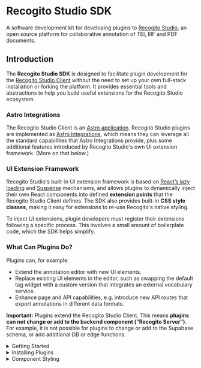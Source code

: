 # Recogito Studio SDK

A software development kit for developing plugins to [Recogito Studio](https://recogitostudio.org/), an open source platform for collaborative annotation of TEI, IIIF and PDF documents.

## Introduction

The **Recogito Studio SDK** is designed to facilitate plugin development for the [Recogito Studio Client](https://github.com/recogito/recogito-client) without the need to set up your own full-stack installation or forking the platform. It provides essential tools and abstractions to help you build useful extensions for the Recogito Studio ecosystem.

### Astro Integrations

The Recogito Studio Client is an [Astro application](https://astro.build/). Recogito Studio plugins are implemented as [Astro Integrations](https://docs.astro.build/en/guides/integrations-guide/), which means they can leverage all the standard capabilities that Astro Integrations provide, plus some additional features introduced by Recogito Studio's own UI extension framework. (More on that below.)

### UI Extension Framework

Recogito Studio's built-in UI extension framework is based on [React’s lazy loading](https://react.dev/reference/react/lazy) and [Suspense](https://react.dev/reference/react/Suspense) mechanisms, and allows plugins to dynamically inject their own React components into defined **extension points** that the Recogito Studio Client defines. The SDK also provides built-in **CSS style classes**, making it easy for extensions to re-use Recogito's native styling.

To inject UI extensions, plugin developers must register their extensions following a specific process. This involves a small amount of boilerplate code, which the SDK helps simplify.

### What Can Plugins Do?

Plugins can, for example:
- Extend the annotation editor with new UI elements.
- Replace existing UI elements in the editor, such as swapping the default tag widget with a custom version that integrates an external vocabulary service.
- Enhance page and API capabilities, e.g. introduce new API routes that export annotations in different data formats.

**Important:** Plugins extend the Recogito Studio Client. This means **plugins can not change or add to the backend component ("Recogito Server")**. For example, it is not possible for plugins to change or add to the Supabase schema, or add additional DB or edge functions.

<details>
<summary>Getting Started</summary>

## Getting Started

The following steps walk you through the development of a **Hello World** plugin that adds a simple message to the annotation editor.

> You can find the full result of this tutorial in this repository: [recogito/plugin-hello-world](https://github.com/recogito/plugin-hello-world).

### Prerequisites

Before starting, make sure you have the following installed:

- NodeJS (version 20 recommended)
- npm

## Create Your Project

There is a GitHub template that you can use to quickly bootstrap your new project. However if you prefer you can build your project from scratch.

<details>
<summary>Create Project with GitHub Template</summary>

### Step 1: Create New Project From Template

1. In your browser, go to the [template repository](https://github.com/recogito/plugin-template)
2. Above the file list, click Use this template.
3. Select Create a new repository.

![](./images/use-this-template-button.png)

4. Use the Owner dropdown menu to select the account you want to own the repository.
5. Type a name for your repository, and an optional description.

![](./images/create-repository-owner.png)

6. Choose a repository visibility.

7. Click `Create repository`.

### Step 2: Clone Repository to Your Local Workspace

In a terminal window clone the repository that you just created:

```sh
git clone https://github.com/[Your Repository].git
```

Change your directory to the cloned repository and run:

```sh
npm install
```

Open your `package.json` file and name your plugin. It should match the name you created above (i.e. @performant/plugin-hello-world).

```diff
{
-   "name": "@recogito/plugin-template",
+   "name": "@performant/plugin-hello-world"
  "version": "0.1.0",
-   "description": "A template to boot-strap a new Recogito Studio plugin project.",
+   "description": "My new Recogito Studio Plugin"
  ...
}
```

You can now proceed to [Step 3](#step-3-create-the-plugin-entry-point). You will find that some of the proceeding steps have been taken care of by the template.

</details>

<details>
<summary>Manual Project Creation</summary>

### Step 1: Initialize a New Plugin Project

Create a new directory for your plugin and initialize an npm project:

```sh
mkdir plugin-hello-world
cd plugin-hello-world
npm init -y
```

Install the following dev dependencies:

```sh
npm install --save-dev @types/node @types/react @types/react-dom typescript copyfiles
npm install --save-dev astro react react-dom
npx tsc --init
```

Then, install the Recogito Studio SDK as runtime dependencies:

```sh
npm install @recogito/studio-sdk
```

### Step 2: Configure TypeScript

Create a tsconfig.json file in your project root:

```json
{
  "compilerOptions": {
    "allowJs": true,
    "allowSyntheticDefaultImports": true,
    "baseUrl": ".",
    "declaration": true,
    "declarationMap": true,
    "isolatedModules": true,
    "jsx": "react-jsx",
    "lib": ["ESNext", "DOM", "DOM.Iterable"],
    "module": "ESNext",
    "moduleResolution": "bundler",
    "outDir": "dist",
    "resolveJsonModule": true,
    "skipLibCheck": true,
    "strict": true,
    "target": "ESNext"
  },
  "include": ["src", "test"],
  "exclude": ["node_modules", "dist"]
}
```

Make sure the following lines are in your `package.json`:

```jsonc
{
  // ...
  "type": "module",
  "files": ["dist"],
  "scripts": {
    "build": "tsc && npm run copy-css",
    "copy-css": "copyfiles -u 1 \"src/extensions/**/*.css\" dist"
  }
}
```

</details>

**Once you have completed with the [Template](#step-1-create-new-project-from-template) or [Manual](#step-1-initialize-a-new-plugin-project) Project Creation instructions, proceed:**

### Step 3: Create the Plugin Entry Point

Create a subdirectory `src` in your project root. Inside the `src` directory, create a file called `index.ts`. This file is your main plugin entry point that will get registered by Recogito Studio. It **must provide a default export**, which must be an Astro Integration, and must register a single **Plugin**.

```ts
import type { AstroIntegration } from "astro";
import { Plugin, registerPlugin } from "@recogito/studio-sdk";

const HelloWorldPlugin: Plugin = {
  name: "My Hello World Plugin",

  description: "An example Hello World plugin.",

  author: "Performant Software",

  homepage: "https://www.performantsoftware.com/",
};

const plugin = (): AstroIntegration => ({
  name: "plugin-hello-world",
  hooks: {
    "astro:config:setup": ({ config, logger }) => {
      registerPlugin(HelloWorldPlugin, config, logger);
    },
  },
});

export default plugin;
```

Your plugin package must expose this default as the root module. Include the following in your `package.json`:

```jsonc
{
  // ...
  "exports": {
    // Main module entry point – the default Astro Integration export
    ".": "./dist/index.js"
  }
}
```

### Step 4: Install the Test Application Template

At this point, you have a technically valid Recogito Plugin. It doesn't actually do anything yet. But it will correctly register itself with Recogito Studio when you start it.

Therefore, this is a good time to set up the **test application** included with the SDK. The test application provides a convenient development environment you can use to:

- test if your plugin gets correctly registered as an Astro Integration.
- preview the UI extensions they provide (none yet – but we'll get to that).

To set up the test application template, run:

```sh
npx copy-template
```

This will copy the test application to a `.dev` folder in your project. We recommend adding the following line to your project's `package.json`, so you can conveniently start the test application using `npm run dev`:

```jsonc
{
  // ...
  "scripts": {
    "dev": "npm start --prefix .dev/"
    //...
  }
}
```

### Step 5: Configure the Test Application

Set up the test application to use your plugin. Open `.dev/package.json` and add your plugin as a file dependency. **Important:** make sure the package name that you use here matches the `name` you defined in your package's `package.json`!

```jsonc
  "dependencies": {
    "@astrojs/node": "^9.0.2",
    "@astrojs/react": "^4.2.0",
    "@types/react": "^19.0.8",
    "@types/react-dom": "^19.0.3",
    "react": "^19.0.0",
    "react-dom": "^19.0.0",
    // Add this
    "@performant/plugin-hello-world": "file:../"
  }
```

Edit the Astro configuration in `.dev/astro.config-mjs`. Again using the correct name as stated [above](#step-5-configure-the-test-application)

```diff
import { defineConfig } from 'astro/config';
import react from '@astrojs/react';
import node from '@astrojs/node';

+ import HelloWorldPlugin from '@performant/plugin-hello-world';

export default defineConfig({
  integrations: [
    react(),
+   HelloWorldPlugin()
  ],
  devToolbar: {
    enabled: false
  },
  adapter: node({
    mode: 'standalone'
  })
});
```

### Step 6: Create a UI Extension

Next we'll add a **React component** that displays a "Hello World" message in the annotation editor. Inside your `src` directory, create a subdirectory name `extensions` and create a new file `HelloWorldMessage.tsx`

```tsx
// ./src/extensions/HelloWorldMessage.tsx

export const HelloWorldMessage = () => {
  return <div>Hello World</div>;
};
```

We'll configure our plugin so that it exports this React component for the `annotation:*:annotation-editor` extension point. This extension point is a slot at the bottom of the annotation editor.

Edit your `index.ts` file to register the component as a UI extension:

Be sure that `module_name` matches the `name` in your `package.json` file.

```diff
import type { AstroIntegration } from 'astro';
import { Plugin, registerPlugin } from '@recogito/studio-sdk';

const HelloWorldPlugin: Plugin = {

  name: 'My Hello World Plugin',

  description: 'An example Hello World plugin.',

  author: 'Performant Software',

  homepage: 'https://www.performantsoftware.com/'

+  extensions: [{
+    name: 'hello-world-message',
+
+    module_name: '@performant/plugin-hello-world',
+
+    component_name: 'HelloWorldMessage',
+
+    extension_point: 'annotation:*:annotation-editor'
+  }]

};

const plugin = (): AstroIntegration  => ({
  name: 'plugin-hello-world',
  hooks: {
    'astro:config:setup': ({ config, logger }) => {
      registerPlugin(HelloWorldPlugin, config, logger);
    }
  }
});

export default plugin;
```

Finally: your plugin's `package.json` must expose each UI extension as a sub-module. Add this to your `package.json`:

```jsonc
{
  // ...
  "exports": {
    // Main module entry point – the default Astro Integration export
    ".": "./dist/index.js",
    // Module export for the HelloWorldMessage UI extension
    "./HelloWorldMessage": "./dist/extensions/HelloWorldMessage.js"
  }
}
```

Congratulations. This sets up the foundation for your plugin!

In your `.dev` directory:

- Run `npm install`.

In your project directory:

- Run `npm run build` to build your plugin.
- Run `npm run dev` to start the test application.

## Test Your Extension

At this point, you have a–basic, but fully functional–Recogito Studio plugin. Before deploying to Recogito, let's test it in the SDK test application.

- Build your plugin package.

```bash
npm run build
```

- Add your plugin package to the test application as a dependency. (We can do this without publishing the package, by usinga local file link.) Add the following to your `.dev/package.json`:

```jsonc
{
  //...
  "dependencies": {
    //...
    "@performant/plugin-hello-world": "file:../"
  }
}
```

- Configure the test app to use the Astro Integration exposed by your package. Add the following to your `.dev/astro.config.mjs`:

```js
import { defineConfig } from "astro/config";
import react from "@astrojs/react";
import node from "@astrojs/node";

// This imports the plugin to the Astro config
import HelloWorldPlugin from "@performant/plugin-hello-world";

export default defineConfig({
  integrations: [
    react(),
    // Add the plugin here
    HelloWorldPlugin(),
  ],
  devToolbar: {
    enabled: false,
  },
  adapter: node({
    mode: "standalone",
  }),
});
```

Almost done! Now run `npm install`, `npm run dev` and point your browser to <http://localhost:4321/>. You should see the plugin registered in the test page, and a preview of the 'Hello World' React component.

![Recogito Studio plugin test page](screenshot.png)

</details>

<details>
<summary>Installing Plugins</summary>

## Installing Plugins

To install a plugin into your Recogito Studio instance you need to **publish** them. You can either do this by:

- Publishing the plugin as a [package on the npm registry](https://docs.npmjs.com/cli/v8/commands/npm-publish). If you [bootstrapped your project with the Template repository](#step-1-create-new-project-from-template) then you have the commands to publish already in your `package.json`.

```sh
npm run publish
```

- Making your project repository public on Github, enabling people to [install the package directly from there](https://www.geeksforgeeks.org/how-to-install-an-npm-package-directly-from-github/).

### Installation

A Recogito Studio plugin is just an Astro Integration, therefore you can follow [Astro's standard installation procedure](https://docs.astro.build/en/guides/integrations-guide/). **Note:** at the moment we only support [manual installation](https://docs.astro.build/en/guides/integrations-guide/).

1. In your Recogito Studio Client folder, install the npm package:
   - From the npm registry: `npm install <plugin-package-to-install>`
   - From Github: `npm install https://github.com/<org-name>/<plugin-project-name>`
2. Add the plugin the `astro.config.mjs` file:

```diff
import { defineConfig } from 'astro/config';
+ import PluginToInstall from 'plugin-package';

export default defineConfig({
+  integrations: [
+    PluginToInstall()
+  ]
});
```

Note that plugins may support additional config options at this step. Refer to the plugin's documentation for details.
</details>

<details>
<summary>Component Styling</summary>

## Component Styling

The Recogito Studio Client utilizes [Radix UI](https://www.radix-ui.com/) primitives for building accessible and consistent interface components. We recommend that plugin developers also adopt Radix when developing extension components.​

To make it easier to build visually consistent extensions that match Recogito Studio's native look and feel, the SDK provides a set of pre-defined CSS classes for common UI primitives. The following primitives and classes are currently available:

- [Accordion](https://github.com/recogito/recogito-studio-sdk/blob/main/src/styles/accordion/index.css). Base styles for the Radix Accordion primitive.
- [Avatar](https://github.com/recogito/recogito-studio-sdk/blob/main/src/styles/avatar/index.css). The Recogito-themed user avatar.
- [Button](https://github.com/recogito/recogito-studio-sdk/tree/main/src/styles/button). A range of button variant styles (primary, minimal, unstyled, danger, etc.)
- [Checkbox](https://github.com/recogito/recogito-studio-sdk/tree/main/src/styles/checkbox). Base styles for the Radix checkbox primitive.
- [Dialog](https://github.com/recogito/recogito-studio-sdk/tree/main/src/styles/dialog). Default Radix popup dialog styles.
- [Dropdown](https://github.com/recogito/recogito-studio-sdk/blob/main/src/styles/dropdown/index.css). Base styles for Recogito-themed dropdown menus.
- [Form](https://github.com/recogito/recogito-studio-sdk/tree/main/src/styles/form). Minimal styles for form input elements.
- [Popover](https://github.com/recogito/recogito-studio-sdk/blob/main/src/styles/popover/index.css). Base styles for the Radix popover primitive.
- [Radio](https://github.com/recogito/recogito-studio-sdk/blob/main/src/styles/radio/index.css). Base styles for the Radix Radio primitive.
- [Select](https://github.com/recogito/recogito-studio-sdk/blob/main/src/styles/select/index.css). Base styles for the Radix Select primitive.
- [Switch](https://github.com/recogito/recogito-studio-sdk/blob/main/src/styles/switch/index.css). Base styles for the Radix Switch primitive.
- [Tooltip](https://github.com/recogito/recogito-studio-sdk/tree/main/src/styles/tooltip). Styles for Recogito-themed mouse hover tooltips. 

For details, check the [stylesheet files](https://github.com/recogito/recogito-studio-sdk/tree/main/src/styles) directly. 
</details>